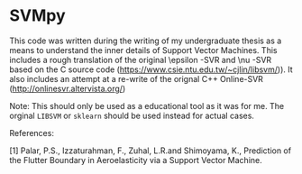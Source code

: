 # SVMpy
This code was written during the writing of my undergraduate thesis as a means to understand the inner details of Support Vector Machines. This includes a rough translation of the original  \epsilon -SVR and \nu -SVR based on the C source code (https://www.csie.ntu.edu.tw/~cjlin/libsvm/)). It also includes an attempt at a re-write of the orignal C++ Online-SVR (http://onlinesvr.altervista.org/) 


Note: This should only be used as a educational tool as it was for me. The orginal `LIBSVM` or `sklearn`  should be used instead for actual cases.

References:

[1] Palar, P.S., Izzaturahman, F., Zuhal, L.R.and Shimoyama, K., Prediction of the Flutter Boundary in Aeroelasticity via a Support Vector Machine.
